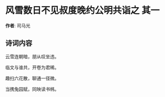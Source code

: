 # 风雪数日不见叔度晚约公明共诣之  其一

**作者**: 司马光

## 诗词内容

云雪连朝暗，朋从叹坐违。

临文与谁共，开卷为君稀。

趣扫六花散，聊通一径微。

当携兔园赋，同映读书帏。

